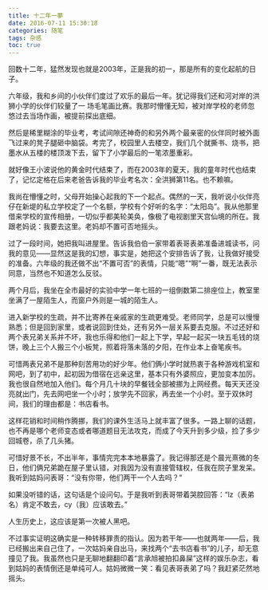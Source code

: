 ```yaml
---
title: 十二年一夢
date: 2016-07-11 15:30:18
categories: 随笔
tags: 杂感
toc: true
---
```

回数十二年，猛然发现也就是2003年，正是我的初一，那是所有的变化起航的日子。

六年级，我和乡间的小伙伴们度过了欢乐的最后一年。犹记得我们还和河对岸的洪狮小学的伙伴们较量了一 场毛笔画比赛。我那时懵懂无知，被对岸学校的老师忽悠过去当场作画，被提前探出底细。

然后是稀里糊涂的毕业考，考试间隙还神奇的和另外两个最亲密的伙伴同时被外面飞过来的凳子腿砸中脑袋。考完了，校园里人去楼空，我们几个就撕书、烧书，把墨水从五楼的楼顶泼下去，留下了小学最后的一笔浓墨重彩。

就好像王小波说他的黄金时代结束了，而在2003年的夏天，我的童年时代也结束了，记忆定格在后来老爸告诉我的毕业考名次：全洪狮第11名。也不赖嘛。

我尚在懵懂之时，父母开始操心起我的下一个起点。偶然的一天，我听说小伙伴亮仔在新堤的私立学校定了一个名额，学校有个好听的名字：“太阳岛”。我从他那里借来学校的宣传相册，一切似乎都美轮美奂，像极了电视剧里天宫仙境的所在。我跟老妈说：我要去这里。老妈却不置可否地摇头。

过了一段时间，她把我叫进屋里。告诉我伯伯一家带着表哥表弟准备进城读书，问我的意见——显然这是我的幻想，事实是，她把这个安排告诉了我，让我做好接受的准备。六年级的我还做不出“不置可否”的表情，只能“嗯”“啊”一番，既无法表示同意，当然也不知道怎么反驳。

两个月后，我坐在全市最好的实验中学一年七班的一组倒数第二排座位上，教室里坐满了一屋陌生人，而窗户外则是一城的陌生人。

进入新学校的生疏，并不比寄养在亲戚家的生疏更难受。老师同学，总是可以慢慢熟悉；但是回到家里，或者说回到住处，还有另外一层关系要去克服。不过还好和两个表兄弟关系并不坏，我也乐得和他们一起上下学，早起一起买一块五毛钱的烧饼，晚上三个人搬三个小板凳，照着将落未落的夕阳，在作业本上奋笔疾书。

可惜两表兄弟不是那种刻苦用功的好少年。他们俩小学时就热衷于各种游戏机室和网吧，到了初中，起初因为借宿在远亲这里，基本只有外婆照应，更加变本加厉。我也很自然地加入他们。每个月几十块的早餐钱全部被挪为上网经费。每天天还没亮就出门，先去网吧坐一个小时；放学先不回家，再去坐一个小时。至于双休时间，我们的理由都是：书店看书。

这样花销和时间稍作腾挪，我们的课外生活马上就丰富了很多。一路上聊的话题，也不再是哪个老师变态或者哪道题目无法攻克，而成了今天升到多少级，捡了多少回城卷，杀了几头猪。

可惜好景不长，不出半年，事情完完本本地暴露了。我记得那还是个晨光熹微的冬日，他们俩兄弟跪在屋子里认错，对我因为没有直接管辖权，任我在院子里发呆。我听到姑妈问表哥：“没有你带，他们两干一个人去吗？”

如果没听错的话，这句话是个设问句。于是我听到表哥带着哭腔回答：“lz（表弟名）肯定不敢去，cy（我）应该敢去。”

人生历史上，这应该是第一次被人黑吧。

不过事实证明这确实是一种转移罪责的指认。因为若干年——也就两年——后，我已经搬出来自己住了，一次姑妈亲自出马，来找两个“去书店看书”的儿子，却无意撞见了我。我虽然也只是无聊地翻翻印着“言承旭被拍扣鼻屎”这样的娱乐杂志，看到姑妈的表情倒还是单纯可人。姑妈微微一笑：看见表哥表弟了吗？我赶紧茫然地摇头。



